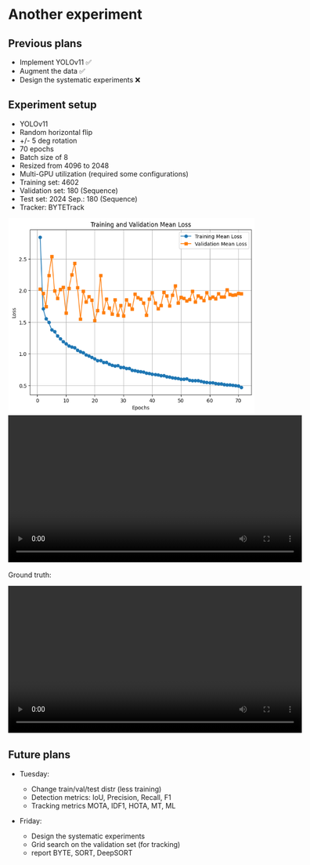 <h1>Another experiment</h1>

<h2>Previous plans</h2>

- Implement YOLOv11 ✅
- Augment the data ✅
- Design the systematic experiments ❌

<h2>Experiment setup</h2>

- YOLOv11
- Random horizontal flip
- +/- 5 deg rotation
- 70 epochs
- Batch size of 8
- Resized from 4096 to 2048
- Multi-GPU utilization (required some configurations)
- Training set: 4602
- Validation set: 180 (Sequence)
- Test set: 2024 Sep.: 180 (Sequence)
- Tracker: BYTETrack

<img src='resources/8/losses.png'>

<video controls width="600">
  <source src="resources/8/byte.mp4" type="video/mp4">
  Your browser does not support the video tag.
</video>

Ground truth:

<video controls width="600">
  <source src="resources/8/gt.mp4" type="video/mp4">
  Your browser does not support the video tag.
</video>

<h2>Future plans</h2>

- Tuesday:

  - Change train/val/test distr (less training)
  - Detection metrics: IoU, Precision, Recall, F1
  - Tracking metrics MOTA, IDF1, HOTA, MT, ML

- Friday:

  - Design the systematic experiments
  - Grid search on the validation set (for tracking)
  - report BYTE, SORT, DeepSORT